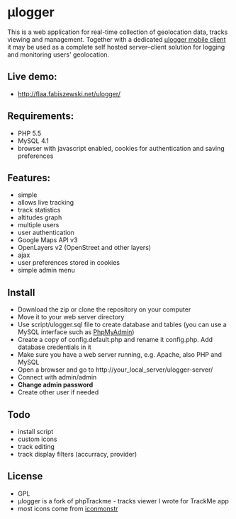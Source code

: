 # μlogger

This is a web application for real-time collection of geolocation data, tracks viewing and management.
Together with a dedicated [μlogger mobile client](https://github.com/bfabiszewski/ulogger-android) it may be used as a complete self hosted server–client solution for logging and monitoring users' geolocation.

## Live demo:
- http://flaa.fabiszewski.net/ulogger/

## Requirements:
- PHP 5.5
- MySQL 4.1
- browser with javascript enabled, cookies for authentication and saving preferences

## Features:
- simple
- allows live tracking
- track statistics
- altitudes graph
- multiple users
- user authentication
- Google Maps API v3
- OpenLayers v2 (OpenStreet and other layers)
- ajax
- user preferences stored in cookies
- simple admin menu

## Install
- Download the zip or clone the repository on your computer
- Move it to your web server directory
- Use script/ulogger.sql file to create database and tables (you can use a MySQL interface such as [PhpMyAdmin](https://www.phpmyadmin.net))
- Create a copy of config.default.php and rename it config.php. Add database credentials in it
- Make sure you have a web server running, e.g. Apache, also PHP and MySQL
- Open a browser and go to http://your_local_server/ulogger-server/
- Connect with admin/admin
- **Change admin password**
- Create other user if needed

## Todo
- install script
- custom icons
- track editing
- track display filters (accurracy, provider)

## License
- GPL
- μlogger is a fork of phpTrackme - tracks viewer I wrote for TrackMe app
- most icons come from [iconmonstr](https://iconmonstr.com)
